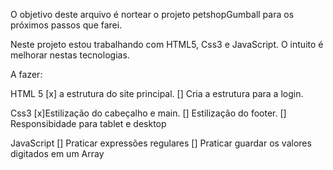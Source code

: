 
O objetivo deste arquivo é nortear o projeto petshopGumball para os próximos passos que farei.

Neste projeto estou trabalhando com HTML5, Css3 e JavaScript. O intuito é melhorar nestas tecnologias.

A fazer:

HTML 5
 [x] a estrutura do site principal.
 [] Cria a estrutura para a login.

Css3
 [x]Estilização do cabeçalho e main.
 [] Estilização do footer.
 [] Responsibidade para tablet e desktop

JavaScript
 [] Praticar expressões regulares
 [] Praticar guardar os valores digitados em um Array


